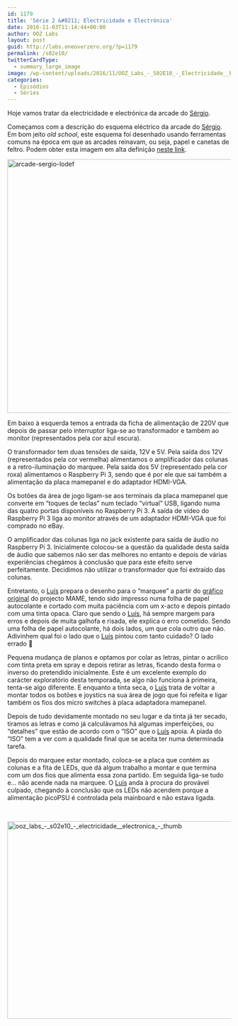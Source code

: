 ```yaml
---
id: 1179
title: 'Série 2 &#8211; Electricidade e Electrónica'
date: 2016-11-03T11:14:44+00:00
author: OOZ Labs
layout: post
guid: http://labs.oneoverzero.org/?p=1179
permalink: /s02e10/
twitterCardType:
  - summary_large_image
image: /wp-content/uploads/2016/11/OOZ_Labs_-_S02E10_-_Electricidade__Electrónica_-_Thumb.jpeg
categories:
  - Episódios
  - Séries
---
```

Hoje vamos tratar da electricidade e electrónica da arcade do [Sérgio](http://labs.oneoverzero.org/series/serie-2/convidado-especial-sergio-bernardino/).



Começamos com a descrição do esquema eléctrico da arcade do [Sérgio](http://labs.oneoverzero.org/series/serie-2/convidado-especial-sergio-bernardino/). Em bom jeito _old school_, este esquema foi desenhado usando ferramentas comuns na época em que as arcades reinavam, ou seja, papel e canetas de feltro. Podem obter esta imagem em alta definição [neste link](http://cdn.labs.oneoverzero.org/s02e10/arcade-sergio-hidef.jpeg).

[<img class="aligncenter size-large wp-image-1182" src="http://labs.oneoverzero.org/wp-content/uploads/2016/11/arcade-sergio-lodef-1024x741.jpeg" alt="arcade-sergio-lodef" width="792" height="573" srcset="http://labs.oneoverzero.org/wp-content/uploads/2016/11/arcade-sergio-lodef.jpeg 1024w, http://labs.oneoverzero.org/wp-content/uploads/2016/11/arcade-sergio-lodef-300x217.jpeg 300w, http://labs.oneoverzero.org/wp-content/uploads/2016/11/arcade-sergio-lodef-768x556.jpeg 768w" sizes="(max-width: 792px) 100vw, 792px" />](http://labs.oneoverzero.org/wp-content/uploads/2016/11/arcade-sergio-lodef.jpeg)

Em baixo à esquerda temos a entrada da ficha de alimentação de 220V que depois de passar pelo interruptor liga-se ao transformador e também ao monitor (representados pela cor azul escura).

O transformador tem duas tensões de saída, 12V e 5V. Pela saída dos 12V (representados pela cor vermelha) alimentamos o amplificador das colunas e a retro-iluminação do marquee. Pela saida dos 5V (representado pela cor roxa) alimentamos o Raspberry Pi 3, sendo que é por ele que sai também a alimentação da placa mamepanel e do adaptador HDMI-VGA.

Os botões da área de jogo ligam-se aos terminais da placa mamepanel que converte em &#8220;toques de teclas&#8221; num teclado &#8220;virtual&#8221; USB, ligando numa das quatro portas disponíveis no Raspberry Pi 3. A saída de vídeo do Raspberry Pi 3 liga ao monitor através de um adaptador HDMI-VGA que foi comprado no eBay.

O amplificador das colunas liga no jack existente para saída de áudio no Raspberry Pi 3. Inicialmente colocou-se a questão da qualidade desta saída de áudio que sabemos não ser das melhores no entanto e depois de várias experiências chegámos à conclusão que para este efeito serve perfeitamente. Decidimos não utilizar o transformador que foi extraído das colunas.

Entretanto, o [Luís](http://labs.oneoverzero.org/equipa/luis-correia/) prepara o desenho para o &#8220;marquee&#8221; a partir do [gráfico original](http://www.mame.net/logo.html) do projecto MAME, tendo sido impresso numa folha de papel autocolante e cortado com muita paciência com um x-acto e depois pintado com uma tinta opaca. Claro que sendo o [Luís](http://labs.oneoverzero.org/equipa/luis-correia/), há sempre margem para erros e depois de muita galhofa e risada, ele explica o erro cometido. Sendo uma folha de papel autocolante, há dois lados, um que cola outro que não. Adivinhem qual foi o lado que o [Luís](http://labs.oneoverzero.org/equipa/luis-correia/) pintou com tanto cuidado? O lado errado 🙂

Pequena mudança de planos e optamos por colar as letras, pintar o acrílico com tinta preta em spray e depois retirar as letras, ficando desta forma o inverso do pretendido inicialmente. Este é um excelente exemplo do carácter exploratório desta temporada, se algo não funciona à primeira, tenta-se algo diferente. E enquanto a tinta seca, o [Luís](http://labs.oneoverzero.org/equipa/luis-correia/) trata de voltar a montar todos os botões e joystics na sua área de jogo que foi refeita e ligar também os fios dos micro switches à placa adaptadora mamepanel.

Depois de tudo devidamente montado no seu lugar e da tinta já ter secado, tiramos as letras e como já calculávamos há algumas imperfeições, ou &#8220;detalhes&#8221; que estão de acordo com o &#8220;ISO&#8221; que o [Luís](http://labs.oneoverzero.org/equipa/luis-correia/) apoia. A piada do &#8220;ISO&#8221; tem a ver com a qualidade final que se aceita ter numa determinada tarefa.

Depois do marquee estar montado, coloca-se a placa que contém as colunas e a fita de LEDs, que dá algum trabalho a montar e que termina com um dos fios que alimenta essa zona partido. Em seguida liga-se tudo e&#8230; não acende nada na marquee. O [Luís](http://labs.oneoverzero.org/equipa/luis-correia/) anda à procura do provável culpado, chegando à conclusão que os LEDs não acendem porque a alimentação picoPSU é controlada pela mainboard e não estava ligada.

&nbsp;

[<img class="aligncenter size-large wp-image-1188" src="http://labs.oneoverzero.org/wp-content/uploads/2016/11/OOZ_Labs_-_S02E10_-_Electricidade__Electrónica_-_Thumb-1024x576.jpeg" alt="ooz_labs_-_s02e10_-_electricidade__electronica_-_thumb" width="792" height="446" srcset="http://labs.oneoverzero.org/wp-content/uploads/2016/11/OOZ_Labs_-_S02E10_-_Electricidade__Electrónica_-_Thumb-1024x576.jpeg 1024w, http://labs.oneoverzero.org/wp-content/uploads/2016/11/OOZ_Labs_-_S02E10_-_Electricidade__Electrónica_-_Thumb-300x169.jpeg 300w, http://labs.oneoverzero.org/wp-content/uploads/2016/11/OOZ_Labs_-_S02E10_-_Electricidade__Electrónica_-_Thumb-768x432.jpeg 768w" sizes="(max-width: 792px) 100vw, 792px" />](http://labs.oneoverzero.org/wp-content/uploads/2016/11/OOZ_Labs_-_S02E10_-_Electricidade__Electrónica_-_Thumb.jpeg)